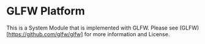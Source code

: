 # GLFW Platform
This is a System Module that is implemented with GLFW.
Please see (GLFW)[https://github.com/glfw/glfw] for more information and License.